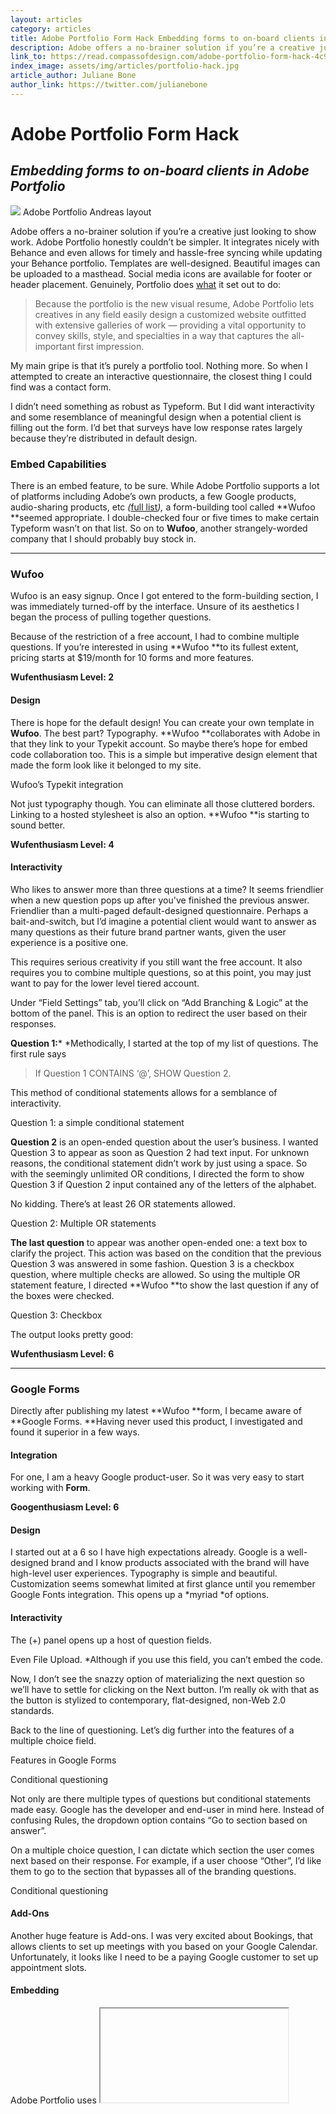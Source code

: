 ```yaml
---
layout: articles
category: articles
title: Adobe Portfolio Form Hack Embedding forms to on-board clients in Adobe Portfolio
description: Adobe offers a no-brainer solution if you’re a creative just looking to show work. Adobe Portfolio honestly couldn’t be simpler. It integrates nicely with Behance and even allows for timely and hassle-free syncing while updating your Behance portfolio. Templates are well-designed. Beautiful images can be uploaded to a masthead.
link_to: https://read.compassofdesign.com/adobe-portfolio-form-hack-4c9a6e2f3c42
index_image: assets/img/articles/portfolio-hack.jpg
article_author: Juliane Bone
author_link: https://twitter.com/julianebone
---
```

# Adobe Portfolio Form Hack

## *Embedding forms to on-board clients in Adobe Portfolio*

![](https://cdn-images-1.medium.com/max/800/1*Hv-z4LnCJshrhf3uyOtkPQ.png)
<span class="figcaption_hack">Adobe Portfolio Andreas layout</span>

Adobe offers a no-brainer solution if you’re a creative just looking to show
work. Adobe Portfolio honestly couldn’t be simpler. It integrates nicely with
Behance and even allows for timely and hassle-free syncing while updating your
Behance portfolio. Templates are well-designed. Beautiful images can be uploaded
to a masthead. Social media icons are available for footer or header placement.
Genuinely, Portfolio does
[what](https://theblog.adobe.com/introducing-adobe-portfolio-creative-websites/)
it set out to do:

> Because the portfolio is the new visual resume, Adobe Portfolio lets creatives
> in any field easily design a customized website outfitted with extensive
galleries of work — providing a vital opportunity to convey skills, style, and
specialties in a way that captures the all-important first impression.

My main gripe is that it’s purely a portfolio tool. Nothing more. So when I
attempted to create an interactive questionnaire, the closest thing I could find
was a contact form.

I didn’t need something as robust as Typeform. But I did want interactivity and
some resemblance of meaningful design when a potential client is filling out the
form. I’d bet that surveys have low response rates largely because they’re
distributed in default design.

### Embed Capabilities

There is an embed feature, to be sure. While Adobe Portfolio supports a lot of
platforms including Adobe’s own products, a few Google products, audio-sharing
products, etc *(*[full
list](https://help.myportfolio.com/hc/en-us/articles/215684818-What-Embed-Codes-do-you-support)*),*
a form-building tool called **Wufoo **seemed appropriate. I double-checked four
or five times to make certain Typeform wasn’t on that list. So on to **Wufoo**,
another strangely-worded company that I should probably buy stock in.

*****

### Wufoo

Wufoo is an easy signup. Once I got entered to the form-building section, I was
immediately turned-off by the interface. Unsure of its aesthetics I began the
process of pulling together questions.

Because of the restriction of a free account, I had to combine multiple
questions. If you’re interested in using **Wufoo **to its fullest extent,
pricing starts at $19/month for 10 forms and more features.

**Wufenthusiasm Level: 2**

#### Design

There is hope for the default design! You can create your own template in
**Wufoo**. The best part? Typography. **Wufoo **collaborates with Adobe in that
they link to your Typekit account. So maybe there’s hope for embed code
collaboration too. This is a simple but imperative design element that made the
form look like it belonged to my site.

<span class="figcaption_hack">Wufoo’s Typekit integration</span>

Not just typography though. You can eliminate all those cluttered borders.
Linking to a hosted stylesheet is also an option. **Wufoo **is starting to sound
better.

**Wufenthusiasm Level: 4**

#### Interactivity

Who likes to answer more than three questions at a time? It seems friendlier
when a new question pops up after you've finished the previous answer.
Friendlier than a multi-paged default-designed questionnaire. Perhaps a
bait-and-switch, but I’d imagine a potential client would want to answer as many
questions as their future brand partner wants, given the user experience is a
positive one.

This requires serious creativity if you still want the free account. It also
requires you to combine multiple questions, so at this point, you may just want
to pay for the lower level tiered account.

Under “Field Settings” tab, you’ll click on “Add Branching & Logic” at the
bottom of the panel. This is an option to redirect the user based on their
responses.

**Question 1:*** *Methodically, I started at the top of my list of questions.
The first rule says

> If Question 1 CONTAINS ‘@’, SHOW Question 2.

This method of conditional statements allows for a semblance of interactivity.

<span class="figcaption_hack">Question 1: a simple conditional statement</span>

**Question 2** is an open-ended question about the user’s business. I wanted
Question 3 to appear as soon as Question 2 had text input. For unknown reasons,
the conditional statement didn’t work by just using a space. So with the
seemingly unlimited OR conditions, I directed the form to show Question 3 if
Question 2 input contained any of the letters of the alphabet.

No kidding. There’s at least 26 OR statements allowed.

<span class="figcaption_hack">Question 2: Multiple OR statements</span>

**The last question** to appear was another open-ended one: a text box to
clarify the project. This action was based on the condition that the previous
Question 3 was answered in some fashion. Question 3 is a checkbox question,
where multiple checks are allowed. So using the multiple OR statement feature, I
directed **Wufoo **to show the last question if any of the boxes were checked.

<span class="figcaption_hack">Question 3: Checkbox</span>

The output looks pretty good:

**Wufenthusiasm Level: 6**

*****

### Google Forms

Directly after publishing my latest **Wufoo **form, I became aware of **Google
Forms. **Having never used this product, I investigated and found it superior in
a few ways.

#### Integration

For one, I am a heavy Google product-user. So it was very easy to start working
with **Form**.

**Googenthusiasm Level: 6**

#### Design

I started out at a 6 so I have high expectations already. Google is a
well-designed brand and I know products associated with the brand will have
high-level user experiences. Typography is simple and beautiful. Customization
seems somewhat limited at first glance until you remember Google Fonts
integration. This opens up a *myriad *of options.

#### Interactivity

The (+) panel opens up a host of question fields.

Even File Upload. *Although if you use this field, you can’t embed the code.

Now, I don’t see the snazzy option of materializing the next question so we’ll
have to settle for clicking on the Next button. I’m really ok with that as the
button is stylized to contemporary, flat-designed, non-Web 2.0 standards.

Back to the line of questioning. Let’s dig further into the features of a
multiple choice field.

<span class="figcaption_hack">Features in Google Forms</span>

<span class="figcaption_hack">Conditional questioning</span>

Not only are there multiple types of questions but conditional statements made
easy. Google has the developer and end-user in mind here. Instead of confusing
Rules, the dropdown option contains “Go to section based on answer”.

On a multiple choice question, I can dictate which section the user comes next
based on their response. For example, if a user choose “Other”, I’d like them to
go to the section that bypasses all of the branding questions.

<span class="figcaption_hack">Conditional questioning</span>

#### Add-Ons

Another huge feature is Add-ons. I was very excited about Bookings, that allows
clients to set up meetings with you based on your Google Calendar.
Unfortunately, it looks like I need to be a paying Google customer to set up
appointment slots.

#### Embedding

Adobe Portfolio uses <iframe> embed codes, so **Google Forms **embed capability
eluded me at first. So a simple copy/paste function is all you need. Here’s the
final:

**Googenthusiasm Level: 8**

*****

### Review

#### Google Forms vs Wufoo Enthusiasm: Google +2

Looks like Google Forms is the winner.

Try it out! Submit a form and you’ll see conditional logic in action.

Also if you try to pass off lackluster answers, you’ll see another feature
called *response validation*. I might need a copywriter to help me set a
friendlier tone in response validation.

* [Portfolio](https://read.compassofdesign.com/tagged/portfolio?source=post)
* [Onboarding](https://read.compassofdesign.com/tagged/onboarding?source=post)
* [Hack](https://read.compassofdesign.com/tagged/hacks?source=post)
* [Adobe
Portfolio](https://read.compassofdesign.com/tagged/adobe-portfolio?source=post)
* [Google Forms](https://read.compassofdesign.com/tagged/google-forms?source=post)

By clapping more or less, you can signal to us which stories really stand out.

### [Juliane Bone](https://read.compassofdesign.com/@julianebone)

### [Compass of Design](https://read.compassofdesign.com/?source=footer_card)

Some of the best design articles written by members of the Compass of Design
Community to help you strengthen your skills in design, business/freelance, and
marketing yourself.
